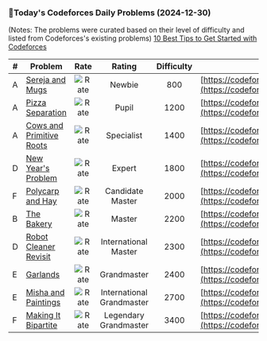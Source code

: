 ### 🌟Today's Codeforces Daily Problems (2024-12-30)
(Notes: The problems were curated based on their level of difficulty and listed from Codeforces's existing problems)
[10 Best Tips to Get Started with Codeforces](https://github.com/ika9810/Codeforces-Daily-Problems/blob/main/10%20Best%20Tips%20to%20Get%20Started%20with%20Codeforces.md)

| # | Problem | Rate| Rating | Difficulty | Contest |
|---| ----- | :--------: | :----------: | :----------: | ---------- |
|A|[Sereja and Mugs](https://codeforces.com/contest/426/problem/A)|![Rate](https://img.shields.io/badge/Newbie-800-lightgrey)|Newbie|800|[https://codeforces.com/contest/426](https://codeforces.com/contest/426)|
|A|[Pizza Separation](https://codeforces.com/contest/895/problem/A)|![Rate](https://img.shields.io/badge/Pupil-1200-brightgreen)|Pupil|1200|[https://codeforces.com/contest/895](https://codeforces.com/contest/895)|
|A|[Cows and Primitive Roots](https://codeforces.com/contest/284/problem/A)|![Rate](https://img.shields.io/badge/Specialist-1400-9cf)|Specialist|1400|[https://codeforces.com/contest/284](https://codeforces.com/contest/284)|
|D|[New Year's Problem](https://codeforces.com/contest/1619/problem/D)|![Rate](https://img.shields.io/badge/Expert-1800-blue)|Expert|1800|[https://codeforces.com/contest/1619](https://codeforces.com/contest/1619)|
|F|[Polycarp and Hay](https://codeforces.com/contest/659/problem/F)|![Rate](https://img.shields.io/badge/Candidate%20Master-2000-blueviolet)|Candidate Master|2000|[https://codeforces.com/contest/659](https://codeforces.com/contest/659)|
|B|[The Bakery](https://codeforces.com/contest/833/problem/B)|![Rate](https://img.shields.io/badge/Master-2200-orange)|Master|2200|[https://codeforces.com/contest/833](https://codeforces.com/contest/833)|
|D|[Robot Cleaner Revisit](https://codeforces.com/contest/1623/problem/D)|![Rate](https://img.shields.io/badge/International%20Master-2300-orange)|International Master|2300|[https://codeforces.com/contest/1623](https://codeforces.com/contest/1623)|
|E|[Garlands](https://codeforces.com/contest/707/problem/E)|![Rate](https://img.shields.io/badge/Grandmaster-2400-red)|Grandmaster|2400|[https://codeforces.com/contest/707](https://codeforces.com/contest/707)|
|E|[Misha and Paintings](https://codeforces.com/contest/1720/problem/E)|![Rate](https://img.shields.io/badge/International%20Grandmaster-2700-red)|International Grandmaster|2700|[https://codeforces.com/contest/1720](https://codeforces.com/contest/1720)|
|F|[Making It Bipartite](https://codeforces.com/contest/1630/problem/F)|![Rate](https://img.shields.io/badge/Legendary%20Grandmaster-3400-red)|Legendary Grandmaster|3400|[https://codeforces.com/contest/1630](https://codeforces.com/contest/1630)|
